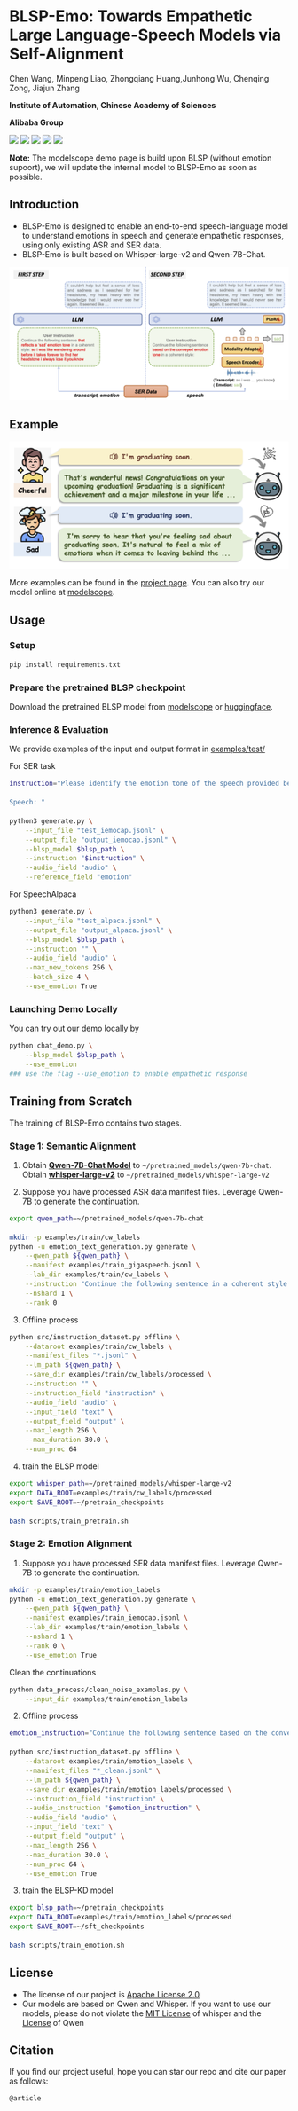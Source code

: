 # BLSP-Emo: Towards Empathetic Large Language-Speech Models via Self-Alignment

Chen Wang, Minpeng Liao, Zhongqiang Huang,Junhong Wu, Chenqing Zong, Jiajun Zhang

**Institute of Automation, Chinese Academy of Sciences**

**Alibaba Group**

<a href='https://www.modelscope.cn/studios/Decaderan/Blsp-Qwen-7B-Demo/summary'><img src='https://img.shields.io/badge/ModelScope-Demo-blueviolet'></a>
<a href=''><img src='https://img.shields.io/badge/ModelScope-Checkpoint-blueviolet'></a>
<a href=''><img src='https://img.shields.io/badge/%F0%9F%A4%97%20Hugging%20Face-Checkpoint-blue'></a> <a href='https://cwang621.github.io/blsp-emo.github.io'><img src='https://img.shields.io/badge/Project-Page-Green'></a>  <a href=''><img src='https://img.shields.io/badge/Paper-Arxiv-red'> </a>

**Note:** The modelscope demo page is build upon BLSP (without emotion supoort), we will update the internal model to BLSP-Emo as soon as possible.


## Introduction

* BLSP-Emo is designed to enable an end-to-end speech-language model to understand emotions in speech and generate empathetic responses, using only existing ASR and SER data. 
* BLSP-Emo is built based on Whisper-large-v2 and Qwen-7B-Chat.

![architecture](figures/emotion_blsp.png)

## Example

![Demo](figures/emo-motivation.png)



More examples can be found in the [project page](https://cwang621.github.io/blsp-emo.github.io). You can also try our model online at [modelscope](https://www.modelscope.cn/studios/Decaderan/Blsp-Qwen-7B-Demo/summary).


## Usage

### Setup

```bash
pip install requirements.txt
```


### Prepare the pretrained BLSP checkpoint

Download the pretrained BLSP model from [modelscope]() or [huggingface]().


### Inference & Evaluation
We provide examples of the input and output format in [examples/test/](examples/test/)

For SER task
```bash
instruction="Please identify the emotion tone of the speech provided below. Select from the following options: neutral, sad, angry, happy, or surprise.

Speech: "

python3 generate.py \
    --input_file "test_iemocap.jsonl" \
    --output_file "output_iemocap.jsonl" \
    --blsp_model $blsp_path \
    --instruction "$instruction" \
    --audio_field "audio" \
    --reference_field "emotion"
```

For SpeechAlpaca
```bash
python3 generate.py \
    --input_file "test_alpaca.jsonl" \
    --output_file "output_alpaca.jsonl" \
    --blsp_model $blsp_path \
    --instruction "" \
    --audio_field "audio" \
    --max_new_tokens 256 \
    --batch_size 4 \
    --use_emotion True
```


### Launching Demo Locally

You can try out our demo locally by
```bash
python chat_demo.py \
    --blsp_model $blsp_path \
    --use_emotion
### use the flag --use_emotion to enable empathetic response
```

## Training from Scratch

The training of BLSP-Emo contains two stages.

###  Stage 1: Semantic Alignment
1. Obtain **[Qwen-7B-Chat Model](https://huggingface.co/Qwen/Qwen-7B-Chat)** to `~/pretrained_models/qwen-7b-chat`. Obtain **[whisper-large-v2](https://huggingface.co/openai/whisper-large-v2)** to `~/pretrained_models/whisper-large-v2`

2. Suppose you have processed ASR data manifest files. Leverage Qwen-7B to generate the continuation.
``` bash
export qwen_path=~/pretrained_models/qwen-7b-chat

mkdir -p examples/train/cw_labels
python -u emotion_text_generation.py generate \
    --qwen_path ${qwen_path} \
    --manifest examples/train_gigaspeech.jsonl \
    --lab_dir examples/train/cw_labels \
    --instruction "Continue the following sentence in a coherent style: " \
    --nshard 1 \
    --rank 0
```

3. Offline process
``` bash
python src/instruction_dataset.py offline \
    --dataroot examples/train/cw_labels \
    --manifest_files "*.jsonl" \
    --lm_path ${qwen_path} \
    --save_dir examples/train/cw_labels/processed \
    --instruction "" \
    --instruction_field "instruction" \
    --audio_field "audio" \
    --input_field "text" \
    --output_field "output" \
    --max_length 256 \
    --max_duration 30.0 \
    --num_proc 64
```

4. train the BLSP model
```bash
export whisper_path=~/pretrained_models/whisper-large-v2
export DATA_ROOT=examples/train/cw_labels/processed
export SAVE_ROOT=~/pretrain_checkpoints

bash scripts/train_pretrain.sh
```


### Stage 2: Emotion Alignment 
1. Suppose you have processed SER data manifest files. Leverage Qwen-7B to generate the continuation.
``` bash
mkdir -p examples/train/emotion_labels
python -u emotion_text_generation.py generate \
    --qwen_path ${qwen_path} \
    --manifest examples/train_iemocap.jsonl \
    --lab_dir examples/train/emotion_labels \
    --nshard 1 \
    --rank 0 \
    --use_emotion True
```

Clean the continuations
```bash
python data_process/clean_noise_examples.py \
    --input_dir examples/train/emotion_labels
```

2. Offline process
``` bash
emotion_instruction="Continue the following sentence based on the conveyed emotion tone in a coherent style: "

python src/instruction_dataset.py offline \
    --dataroot examples/train/emotion_labels \
    --manifest_files "*_clean.jsonl" \
    --lm_path ${qwen_path} \
    --save_dir examples/train/emotion_labels/processed \
    --instruction_field "instruction" \
    --audio_instruction "$emotion_instruction" \
    --audio_field "audio" \
    --input_field "text" \
    --output_field "output" \
    --max_length 256 \
    --max_duration 30.0 \
    --num_proc 64 \
    --use_emotion True
```

3. train the BLSP-KD model
```bash
export blsp_path=~/pretrain_checkpoints
export DATA_ROOT=examples/train/emotion_labels/processed
export SAVE_ROOT=~/sft_checkpoints

bash scripts/train_emotion.sh
```



## License
* The license of our project is [Apache License 2.0]()
* Our models are based on Qwen and Whisper. If you want to use our models, please do not violate the [MIT License](https://github.com/openai/whisper/blob/main/LICENSE) of whisper and the [License](https://github.com/QwenLM/Qwen/blob/main/LICENSE) of Qwen

## Citation
If you find our project useful, hope you can star our repo and cite our paper as follows:
```
@article
```